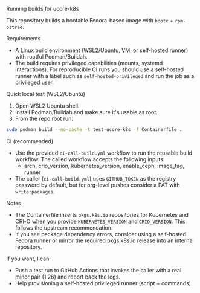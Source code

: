 Running builds for ucore-k8s

This repository builds a bootable Fedora-based image with `bootc` + `rpm-ostree`.

Requirements
- A Linux build environment (WSL2/Ubuntu, VM, or self-hosted runner) with rootful Podman/Buildah.
- The build requires privileged capabilities (mounts, systemd interactions). For reproducible CI runs you should use a self-hosted runner with a label such as `self-hosted-privileged` and run the job as a privileged user.

Quick local test (WSL2/Ubuntu)
1. Open WSL2 Ubuntu shell.
2. Install Podman/Buildah and make sure it's usable as root.
3. From the repo root run:

```bash
sudo podman build --no-cache -t test-ucore-k8s -f Containerfile .
```

CI (recommended)
- Use the provided `ci-call-build.yml` workflow to run the reusable build workflow. The called workflow accepts the following inputs:
  - arch, crio_version, kubernetes_version, enable_ceph, image_tag, runner
- The caller (`ci-call-build.yml`) uses `GITHUB_TOKEN` as the registry password by default, but for org-level pushes consider a PAT with `write:packages`.

Notes
- The Containerfile inserts `pkgs.k8s.io` repositories for Kubernetes and CRI-O when you provide `KUBERNETES_VERSION` and `CRIO_VERSION`. This follows the upstream recommendation.
- If you see package dependency errors, consider using a self-hosted Fedora runner or mirror the required pkgs.k8s.io release into an internal repository.

If you want, I can:
- Push a test run to GitHub Actions that invokes the caller with a real minor pair (1.26) and report back the logs.
- Help provisioning a self-hosted privileged runner (script + commands).
